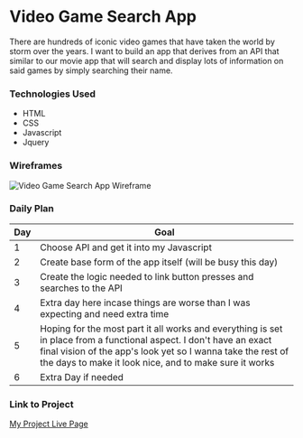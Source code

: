 # Video Game Search App

There are hundreds of iconic video games that have taken the world by storm over the years. I want to build an app that derives from an API that similar to our movie app that will search and display lots of information on said games by simply searching their name.

### Technologies Used

- HTML 
- CSS
- Javascript
- Jquery

### Wireframes

![Video Game Search App Wireframe](https://imgur.com/Q4clWIq)

### Daily Plan

| Day | Goal |
|-----|------|
| 1 | Choose API and get it into my Javascript |
| 2 | Create base form of the app itself (will be busy this day) |
| 3 | Create the logic needed to link button presses and searches to the API |
| 4 | Extra day here incase things are worse than I was expecting and need extra time |
| 5 | Hoping for the most part it all works and everything is set in place from a functional aspect. I don't have an exact final vision of the app's look yet so I wanna take the rest of the days to make it look nice, and to make sure it works |
| 6 | Extra Day if needed

### Link to Project
[My Project Live Page](https://www.google.com)